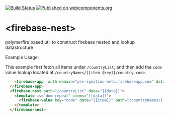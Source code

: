 [![Build Status](https://travis-ci.org/PolymerEl/firebase-nest.svg?branch=master)](https://travis-ci.org/PolymerEl/firebase-nest)
[![Published on webcomponents.org](https://img.shields.io/badge/webcomponents.org-published-blue.svg)](https://beta.webcomponents.org/element/polymerEl/firebase-nest)

# \<firebase-nest\>


polymerfire based util to construct firebase nested and lookup datastructure


Example Usage:

This example first fetch all items under `/countryList`, and then add the `code` value lookup located at `/countryNames/[[item.$key]]/country-code`.

```html
	<firebase-app  auth-domain="pre-ignition-meta.firebaseapp.com" database-url="https://pre-ignition-meta.firebaseio.com/" api-key="AIzaSyAbLJ5nMHaFS_YXioay8b28RnV43JvoEms">
  </firebase-app>
  <firebase-nest path="/countryList" data="{{data}}">
    <template is="dom-repeat" items="[[data]]">
      <firebase-value key="code" data="[[item]]" path="/countryNames/[[item.$key]]/country-code"></firebase-value>
    </template>
  </firebase-nest>

```
